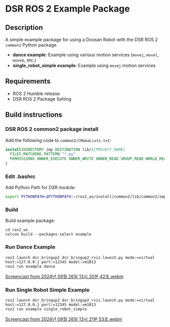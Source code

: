 <!-- DSR Test Package Description -->
# DSR ROS 2 Example Package

## Description

A simple example package for using a Doosan Robot with the DSR ROS 2 `common2` Python package.

- **dance example**: Example using various motion services (`movej`, `movel`, `moveb`, etc.)
- **single_robot_simple example**: Example using `movej` motion services

## Requirements

- ROS 2 Humble release
- DSR ROS 2 Package Setting

## Build instructions

### DSR ROS 2 common2 package install

Add the following code to `common2/CMakeLists.txt`:

```cmake
install(DIRECTORY imp DESTINATION lib/${PROJECT_NAME}
  FILES_MATCHING PATTERN "*.py"
  PERMISSIONS OWNER_EXECUTE OWNER_WRITE OWNER_READ GROUP_READ WORLD_READ
)
```

### Edit .bashrc
Add Python Path for DSR module:
```bash
export PYTHONPATH=$PYTHONPATH:~/ros2_ws/install/common2/lib/common2/imp
```

### Build
Build example package:
```shell
cd ros2_ws
colcon build --packages-select example
```

### Run Dance Example
```shell
ros2 launch dsr_bringup2 dsr_bringup2_rviz.launch.py mode:=virtual host:=127.0.0.1 port:=12345 model:=m1013
ros2 run example dance
```

[Screencast from 2024년 09월 26일 13시 20분 42초.webm](https://github.com/user-attachments/assets/77d19bef-8443-497a-bea8-1115339c0bd6)


### Run Single Robot Simple Example
```shell
ros2 launch dsr_bringup2 dsr_bringup2_rviz.launch.py mode:=virtual host:=127.0.0.1 port:=12345 model:=m1013
ros2 run example single_robot_simple
```

[Screencast from 2024년 09월 26일 13시 21분 53초.webm](https://github.com/user-attachments/assets/c9b19447-0f7e-42b2-824a-a744db24079e)
